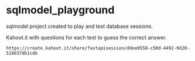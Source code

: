 # sqlmodel_playground

sqlmodel project created to play and test database sessions.

Kahoot.it with questions for each test to guess the correct answer.
```
https://create.kahoot.it/share/fastapisession/ddee0558-c50d-4492-9d20-518037db1cdb
```

